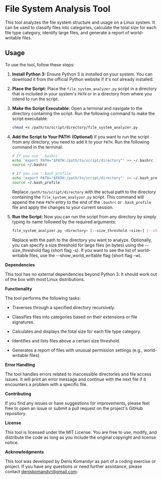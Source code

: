 # File System Analysis Tool

This tool analyzes the file system structure and usage on a Linux system. It can be used to classify files into categories, calculate the total size for each file type category, identify large files, and generate a report of world-writable files.

## Usage

To use the tool, follow these steps:

1. **Install Python 3:** Ensure Python 3 is installed on your system. You can download it from the official Python website if it's not already installed.

2. **Place the Script:** Place the `file_system_analyzer.py` script in a directory that is included in your system's `PATH` or in a directory from where you intend to run the script.

3. **Make the Script Executable:** Open a terminal and navigate to the directory containing the script. Run the following command to make the script executable:
   ```bash
   chmod +x /path/to/script/directory/file_system_analyzer.py
   
4. **Add the Script to Your PATH: (Optional)** If you want to run the script from any directory, you need to add it to your `PATH`. Run the following command in the terminal:
    ```bash
    # If you use '.bashrc'
    echo 'export PATH="$PATH:/path/to/script/directory"' >> ~/.bashrc
    source ~/.bashrc 
   
    # If you use '.bash_profile'
    echo 'export PATH="$PATH:/path/to/script/directory"' >> ~/.bash_profile
    source ~/.bash_profile 
    ```
   Replace `/path/to/script/directory` with the actual path to the directory containing the `file_system_analyzer.py` script. This command will append the new `PATH` entry to the end of the `.bashrc` or `.bash_profile`  file and apply the changes to your current session.

5. **Run the Script:** Now you can run the script from any directory by simply typing its name followed by the required arguments:
   ```bash
   file_system_analyzer.py <directory> [--size_threshold <size>] [--show_world_writable]
   ```
   Replace <directory> with the path to the directory you want to analyze. Optionally, you can specify a size threshold for large files (in bytes) using the --size_threshold flag (short flag -s). If you want to see the list of world-writable files, use the --show_world_writable flag (short flag -w).

**Dependencies**

This tool has no external dependencies beyond Python 3. It should work out of the box with most Linux distributions.

**Functionality**

The tool performs the following tasks:

* Traverses through a specified directory recursively.

* Classifies files into categories based on their extensions or file signatures.

* Calculates and displays the total size for each file type category.

* Identifies and lists files above a certain size threshold.

* Generates a report of files with unusual permission settings (e.g., world-writable files).

**Error Handling**

The tool handles errors related to inaccessible directories and file access issues. It will print an error message and continue with the next file if it encounters a problem with a specific file.

**Contributing**

If you find any issues or have suggestions for improvements, please feel free to open an issue or submit a pull request on the project's GitHub repository.

**License**

This tool is licensed under the MIT License. You are free to use, modify, and distribute the code as long as you include the original copyright and license notice.

**Acknowledgments**

This tool was developed by Denis Komandyr as part of a coding exercise or project. If you have any questions or need further assistance, please contact deniskomandyr@gmail.com.
